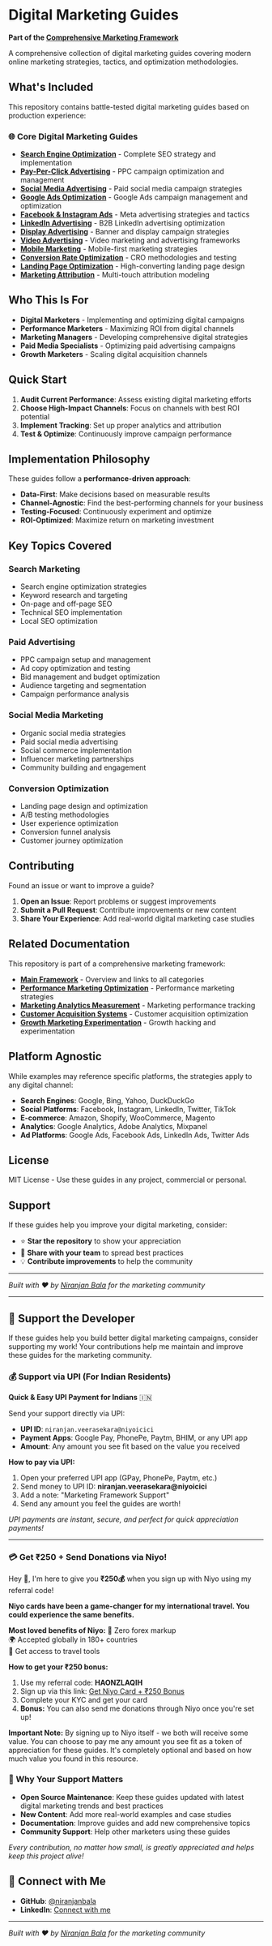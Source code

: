 # Digital Marketing Guides

**Part of the [Comprehensive Marketing Framework](https://github.com/niranjanbala/marketing-framework-repos)**

A comprehensive collection of digital marketing guides covering modern online marketing strategies, tactics, and optimization methodologies.

## What's Included

This repository contains battle-tested digital marketing guides based on production experience:

### 🌐 Core Digital Marketing Guides

- **[Search Engine Optimization](./search-engine-optimization.md)** - Complete SEO strategy and implementation
- **[Pay-Per-Click Advertising](./pay-per-click-advertising.md)** - PPC campaign optimization and management
- **[Social Media Advertising](./social-media-advertising.md)** - Paid social media campaign strategies
- **[Google Ads Optimization](./google-ads-optimization.md)** - Google Ads campaign management and optimization
- **[Facebook & Instagram Ads](./facebook-instagram-ads.md)** - Meta advertising strategies and tactics
- **[LinkedIn Advertising](./linkedin-advertising.md)** - B2B LinkedIn advertising optimization
- **[Display Advertising](./display-advertising.md)** - Banner and display campaign strategies
- **[Video Advertising](./video-advertising.md)** - Video marketing and advertising frameworks
- **[Mobile Marketing](./mobile-marketing.md)** - Mobile-first marketing strategies
- **[Conversion Rate Optimization](./conversion-rate-optimization.md)** - CRO methodologies and testing
- **[Landing Page Optimization](./landing-page-optimization.md)** - High-converting landing page design
- **[Marketing Attribution](./marketing-attribution.md)** - Multi-touch attribution modeling

## Who This Is For

- **Digital Marketers** - Implementing and optimizing digital campaigns
- **Performance Marketers** - Maximizing ROI from digital channels
- **Marketing Managers** - Developing comprehensive digital strategies
- **Paid Media Specialists** - Optimizing paid advertising campaigns
- **Growth Marketers** - Scaling digital acquisition channels

## Quick Start

1. **Audit Current Performance**: Assess existing digital marketing efforts
2. **Choose High-Impact Channels**: Focus on channels with best ROI potential
3. **Implement Tracking**: Set up proper analytics and attribution
4. **Test & Optimize**: Continuously improve campaign performance

## Implementation Philosophy

These guides follow a **performance-driven approach**:
- **Data-First**: Make decisions based on measurable results
- **Channel-Agnostic**: Find the best-performing channels for your business
- **Testing-Focused**: Continuously experiment and optimize
- **ROI-Optimized**: Maximize return on marketing investment

## Key Topics Covered

### Search Marketing
- Search engine optimization strategies
- Keyword research and targeting
- On-page and off-page SEO
- Technical SEO implementation
- Local SEO optimization

### Paid Advertising
- PPC campaign setup and management
- Ad copy optimization and testing
- Bid management and budget optimization
- Audience targeting and segmentation
- Campaign performance analysis

### Social Media Marketing
- Organic social media strategies
- Paid social media advertising
- Social commerce implementation
- Influencer marketing partnerships
- Community building and engagement

### Conversion Optimization
- Landing page design and optimization
- A/B testing methodologies
- User experience optimization
- Conversion funnel analysis
- Customer journey optimization

## Contributing

Found an issue or want to improve a guide?

1. **Open an Issue**: Report problems or suggest improvements
2. **Submit a Pull Request**: Contribute improvements or new content
3. **Share Your Experience**: Add real-world digital marketing case studies

## Related Documentation

This repository is part of a comprehensive marketing framework:

- **[Main Framework](https://github.com/niranjanbala/marketing-framework-repos)** - Overview and links to all categories
- **[Performance Marketing Optimization](https://github.com/niranjanbala/performance-marketing-optimization)** - Performance marketing strategies
- **[Marketing Analytics Measurement](https://github.com/niranjanbala/marketing-analytics-measurement)** - Marketing performance tracking
- **[Customer Acquisition Systems](https://github.com/niranjanbala/customer-acquisition-systems)** - Customer acquisition optimization
- **[Growth Marketing Experimentation](https://github.com/niranjanbala/growth-marketing-experimentation)** - Growth hacking and experimentation

## Platform Agnostic

While examples may reference specific platforms, the strategies apply to any digital channel:

- **Search Engines**: Google, Bing, Yahoo, DuckDuckGo
- **Social Platforms**: Facebook, Instagram, LinkedIn, Twitter, TikTok
- **E-commerce**: Amazon, Shopify, WooCommerce, Magento
- **Analytics**: Google Analytics, Adobe Analytics, Mixpanel
- **Ad Platforms**: Google Ads, Facebook Ads, LinkedIn Ads, Twitter Ads

## License

MIT License - Use these guides in any project, commercial or personal.

## Support

If these guides help you improve your digital marketing, consider:
- ⭐ **Star the repository** to show your appreciation
- 🤝 **Share with your team** to spread best practices
- 💡 **Contribute improvements** to help the community

---

*Built with ❤️ by [Niranjan Bala](https://github.com/niranjanbala) for the marketing community*

---

## 💝 Support the Developer

If these guides help you build better digital marketing campaigns, consider supporting my work! Your contributions help me maintain and improve these guides for the marketing community.

### 💰 Support via UPI (For Indian Residents)

**Quick & Easy UPI Payment for Indians** 🇮🇳

Send your support directly via UPI:
- **UPI ID**: `niranjan.veerasekara@niyoicici`
- **Payment Apps**: Google Pay, PhonePe, Paytm, BHIM, or any UPI app
- **Amount**: Any amount you see fit based on the value you received

**How to pay via UPI:**
1. Open your preferred UPI app (GPay, PhonePe, Paytm, etc.)
2. Send money to UPI ID: **niranjan.veerasekara@niyoicici**
3. Add a note: "Marketing Framework Support"
4. Send any amount you feel the guides are worth!

*UPI payments are instant, secure, and perfect for quick appreciation payments!*

---
### 💳 Get ₹250 + Send Donations via Niyo! 

Hey 👋, I'm here to give you **₹250💰** when you sign up with Niyo using my referral code!

**Niyo cards have been a game-changer for my international travel. You could experience the same benefits.**

**Most loved benefits of Niyo:**
🌟 Zero forex markup  
🌍 Accepted globally in 180+ countries  
🏧 Get access to travel tools  

**How to get your ₹250 bonus:**
1. Use my referral code: **HAONZLAQIH**
2. Sign up via this link: [Get Niyo Card + ₹250 Bonus](https://ctr.niyo.me/start?utm_campaign_id=WqeSX5gu&utm_source=goniyo_app_referral&utm_campaign=Referral&utm_adgroup=mobile_app&utm_medium=mobile_app_referral&ref_label=HAONZLAQIH)
3. Complete your KYC and get your card
4. **Bonus:** You can also send me donations through Niyo once you're set up!

**Important Note:** By signing up to Niyo itself - we both will receive some value. You can choose to pay me any amount you see fit as a token of appreciation for these guides. It's completely optional and based on how much value you found in this resource.

### 🙏 Why Your Support Matters

- **Open Source Maintenance**: Keep these guides updated with latest digital marketing trends and best practices
- **New Content**: Add more real-world examples and case studies
- **Documentation**: Improve guides and add new comprehensive topics
- **Community Support**: Help other marketers using these guides

*Every contribution, no matter how small, is greatly appreciated and helps keep this project alive!*

## 🤝 Connect with Me

- **GitHub**: [@niranjanbala](https://github.com/niranjanbala)
- **LinkedIn**: [Connect with me](https://linkedin.com/in/niranjanbala)

---

*Built with ❤️ by [Niranjan Bala](https://github.com/niranjanbala) for the marketing community* 